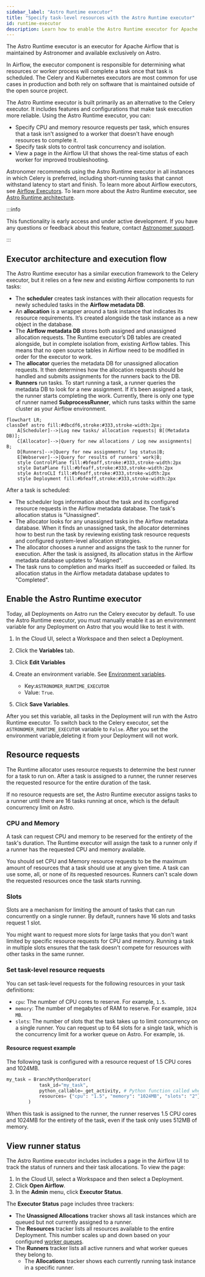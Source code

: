 ```yaml
---
sidebar_label: "Astro Runtime executor"
title: "Specify task-level resources with the Astro Runtime executor"
id: runtime-executor
description: Learn how to enable the Astro Runtime executor for Apache Airflow and specify task-level resources.
---
```


The Astro Runtime executor is an executor for Apache Airflow that is maintained by Astronomer and available exclusively on Astro.

In Airflow, the executor component is responsible for determining what resources or worker process will complete a task once that task is scheduled. The Celery and Kubernetes executors are most common for use cases in production and both rely on software that is maintained outside of the open source project. 

The Astro Runtime executor is built primarily as an alternative to the Celery executor. It includes features and configurations that make task execution more reliable. Using the Astro Runtime executor, you can:

- Specify CPU and memory resource requests per task, which ensures that a task isn't assigned to a worker that doesn't have enough resources to complete it.
- Specify task slots to control task concurrency and isolation.
- View a page in the Airflow UI that shows the real-time status of each worker for improved troubleshooting.

Astronomer recommends using the Astro Runtime executor in all instances in which Celery is preferred, including short-running tasks that cannot withstand latency to start and finish. To learn more about Airflow executors, see [Airflow Executors](learn/airflow-executors-explained). To learn more about the Astro Runtime executor, see [Astro Runtime architecture](runtime-architecture.md#runtime-executor).  

:::info

This functionality is early access and under active development. If you have any questions or feedback about this feature, contact [Astronomer support](https://support.astronomer.io/).

:::

## Executor architecture and execution flow

The Astro Runtime executor has a similar execution framework to the Celery executor, but it relies on a few new and existing Airflow components to run tasks:

- The **scheduler** creates task instances with their allocation requests for newly scheduled tasks in the **Airflow metadata DB**.
- An **allocation** is a wrapper around a task instance that indicates its resource requirements. It’s created alongside the task instance as a new object in the database.
- The **Airflow metadata DB** stores both assigned and unassigned allocation requests. The Runtime executor’s DB tables are created alongside, but in complete isolation from, existing Airflow tables. This means that no open source tables in Airflow need to be modified in order for the executor to work.
- The **allocator** queries the metadata DB for unassigned allocation requests. It then determines how the allocation requests should be handled and submits assignments for the runners back to the DB.
- **Runners** run tasks. To start running a task, a runner queries the metadata DB to look for a new assignment. If it’s been assigned a task, the runner starts completing the work. Currently, there is only one type of runner named **SubprocessRunner**, which runs tasks within the same cluster as your Airflow environment.

```mermaid 
flowchart LR;
classDef astro fill:#dbcdf6,stroke:#333,stroke-width:2px;
    A[Scheduler]-->|Log new tasks/ allocation requests| B[(Metadata DB)];
    C[Allocator]-->|Query for new allocations / Log new assignments| B;
    D[Runners]-->|Query for new assignments/ log status|B;
    E[Webserver]-->|Query for results of runners' work|B;
    style ControlPlane fill:#bfeaff,stroke:#333,stroke-width:2px
    style DataPlane fill:#bfeaff,stroke:#333,stroke-width:2px
    style AstroCLI fill:#bfeaff,stroke:#333,stroke-width:2px
    style Deployment fill:#bfeaff,stroke:#333,stroke-width:2px
```

After a task is scheduled:

- The scheduler logs information about the task and its configured resource requests in the Airflow metadata database. The task's allocation status is "Unassigned".
- The allocator looks for any unassigned tasks in the Airflow metadata database. When it finds an unassigned task, the allocator determines how to best run the task by reviewing existing task resource requests and configured system-level allocation strategies.
- The allocator chooses a runner and assigns the task to the runner for execution. After the task is assigned, its allocation status in the Airflow metadata database updates to "Assigned".
- The task runs to completion and marks itself as succeeded or failed. Its allocation status in the Airflow metadata database updates to "Completed".

## Enable the Astro Runtime executor

Today, all Deployments on Astro run the Celery executor by default. To use the Astro Runtime executor, you must manually enable it as an environment variable for any Deployment on Astro that you would like to test it with.

1. In the Cloud UI, select a Workspace and then select a Deployment.
2. Click the **Variables** tab.
3. Click **Edit Variables**
4. Create an environment variable. See [Environment variables](environment-variables.md).
   
     - Key:`ASTRONOMER_RUNTIME_EXECUTOR`
     - Value: `True`. 
  
5. Click **Save Variables**.

After you set this variable, all tasks in the Deployment will run with the Astro Runtime executor. To switch back to the Celery executor, set the `ASTRONOMER_RUNTIME_EXECUTOR` variable to `False`. After you set the environment variable,deleting it from your Deployment will not work.

## Resource requests

The Runtime allocator uses resource requests to determine the best runner for a task to run on. After a task is assigned to a runner, the runner reserves the requested resource for the entire duration of the task. 

If no resource requests are set, the Astro Runtime executor assigns tasks to a runner until there are 16 tasks running at once, which is the default concurrency limit on Astro.

### CPU and Memory 

A task can request CPU and memory to be reserved for the entirety of the task's duration. The Runtime executor will assign the task to a runner only if a runner has the requested CPU and memory available.

You should set CPU and Memory resource requests to be the maximum amount of resources that a task should use at any given time. A task can use some, all, or none of its requested resources. Runners can't scale down the requested resources once the task starts running.

### Slots

Slots are a mechanism for limiting the amount of tasks that can run concurrently on a single runner. By default, runners have 16 slots and tasks request 1 slot.

You might want to request more slots for large tasks that you don't want limited by specific resource requests for CPU and memory. Running a task in multiple slots ensures that the task doesn't compete for resources with other tasks in the same runner.

### Set task-level resource requests

You can set task-level requests for the following resources in your task definitions:

- `cpu`: The number of CPU cores to reserve. For example, `1.5`.
- `memory`: The number of megabytes of RAM to reserve. For example, `1024 MB`.
- `slots`: The number of slots that the task takes up to limit concurrency on a single runner. You can request up to 64 slots for a single task, which is the concurrency limit for a worker queue on Astro. For example, `16`.

#### Resource request example

The following task is configured with a resource request of 1.5 CPU cores and 1024MB.

```python
my_task = BranchPythonOperator(
            task_id="my_task",
            python_callable=_get_activity, # Python function called when task executes
            resources= {"cpu": "1.5", "memory": "1024MB", "slots": "2"},
        )

```

When this task is assigned to the runner, the runner reserves 1.5 CPU cores and 1024MB for the entirety of the task, even if the task only uses 512MB of memory.

## View runner status

The Astro Runtime executor includes includes a page in the Airflow UI to track the status of runners and their task allocations. To view the page:

1. In the Cloud UI, select a Workspace and then select a Deployment.
2. Click **Open Airflow**.
3. In the **Admin** menu, click **Executor Status**.

The **Executor Status** page includes three trackers:

- The **Unassigned Allocations** tracker shows all task instances which are queued but not currently assigned to a runner. 
- The **Resources** tracker lists all resources available to the entire Deployment. This number scales up and down based on your configured [worker queues](worker-queues.md).
- The **Runners** tracker lists all active runners and what worker queues they belong to.
    - The **Allocations** tracker shows each currently running task instance in a specific runner.
